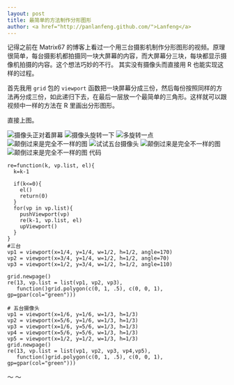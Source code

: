 ```yaml
---
layout: post
title: 最简单的方法制作分形图形
author: <a href="http://panlanfeng.github.com/">Lanfeng</a>
---
```


记得之前在 Matrix67 的博客上看过一个用三台摄影机制作分形图形的视频。原理很简单，每台摄影机都拍摄同一块大屏幕的内容，而大屏幕分三块，每块都显示摄像机拍摄的内容。这个想法巧妙的不行。
其实没有摄像头而直接用 R 也能实现这样的过程。

首先我用 `grid` 包的 `viewport` 函数把一块屏幕分成三份，然后每份按照同样的方法再分成三份，如此递归下去，在最后一层放一个最简单的三角形。这样就可以跟视频中一样的方法在 R 里画出分形图形。

直接上图。

![摄像头正对着屏幕](../../../pic/triangle000.png)
![摄像头旋转一下](../../../pic/tri70-20-0.png)
![多旋转一点](../../../pic/tri70.png)	
![颠倒过来是完全不一样的图](../../../pic/triangle180.png)
![试试五台摄像头](pic/square.png)
![颠倒过来是完全不一样的图](pic/triangle180.png)
![颠倒过来是完全不一样的图](pic/triangle180.png)
代码 

    re=function(k, vp.list, el){
      k=k-1
    
      if(k<=0){
        el()
        return(0)
      }
      for(vp in vp.list){
        pushViewport(vp)
        re(k-1, vp.list, el)
        upViewport()
      }
    }
    #三台
    vp1 = viewport(x=1/4, y=1/4, w=1/2, h=1/2, angle=170)    
    vp2 = viewport(x=3/4, y=1/4, w=1/2, h=1/2, angle=70)
    vp3 = viewport(x=1/2, y=3/4, w=1/2, h=1/2, angle=110)

    grid.newpage()
    re(13, vp.list = list(vp1, vp2, vp3), 
       function()grid.polygon(c(0, 1, .5), c(0, 0, 1), gp=gpar(col="green")))

    # 五台摄像头
    vp1 = viewport(x=1/6, y=1/6, w=1/3, h=1/3)
    vp2 = viewport(x=5/6, y=1/6, w=1/3, h=1/3)
    vp3 = viewport(x=1/6, y=5/6, w=1/3, h=1/3)
    vp4 = viewport(x=5/6, y=5/6, w=1/3, h=1/3)
    vp5 = viewport(x=1/2, y=1/2, w=1/3, h=1/3)
    grid.newpage()
    re(13, vp.list = list(vp1, vp2, vp3, vp4,vp5), 
       function()grid.polygon(c(0, 1, .5), c(0, 0, 1), gp=gpar(col="green")))

～
～                    
